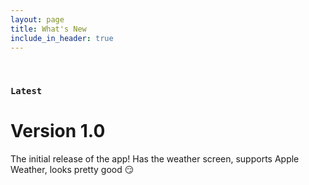 ```yaml
---
layout: page
title: What's New
include_in_header: true
---
```


<br>

### `Latest`
# **Version 1.0**
The initial release of the app! Has the weather screen, supports Apple Weather, looks pretty good 😏